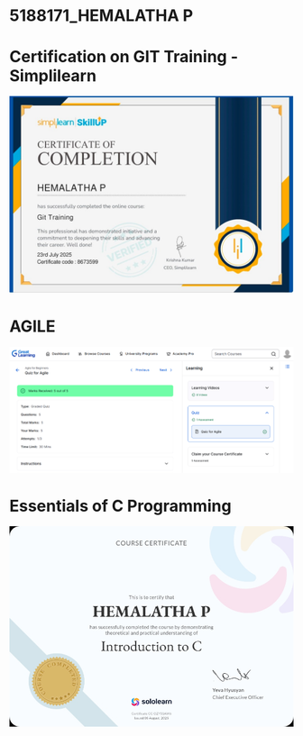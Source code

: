 # 5188171_HEMALATHA P
# Certification on GIT Training - Simplilearn
![Alt text](https://github.com/HEMALATHAPADMANABAN19/5188171_HEMALATHA-P/blob/cb33411b2aa97c295ace44a705e9a15918173563/GIT/GIT%20Training%20Certificate.jpg)
# AGILE
![Alt text](https://github.com/HEMALATHAPADMANABAN19/5188171_HEMALATHA-P/blob/906de9c36ebda0bb046d569e9238b3267f89abc0/AGILE/Great%20Learning%20-%20Agile.png)
# Essentials of C Programming
![Alt text](https://github.com/HEMALATHAPADMANABAN19/5188171_HEMALATHA-P/blob/bbdf0a74d282fafca369d026ab774ea147c03cd9/C/CERTIFICATION-C%20INTRODUCTION.jpg)
